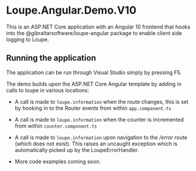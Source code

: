 # Loupe.Angular.Demo.V10

This is an ASP.NET Core application with an Angular 10 frontend that hooks into the @gibraltarsoftware/loupe-angular package to enable client side logging to Loupe.

## Running the application

The application can be run through Visual Studio simply by pressing F5. 

The demo builds upon the ASP.NET Core Angular template by adding in calls to loupe in various locations:

* A call is made to <code>loupe.information</code> when the route changes, this is set by hooking in to the Router events from within <code>app.component.ts</code>

* A call is made to <code>loupe.information</code> when the counter is incremented from within <code>counter.component.ts</code>

* A call is made to <code>loupe.information</code> upon navigation to the */error* route (which does not exist). This raises an uncaught exception which is automatically picked up by the LoupeErrorHandler.

* More code examples coming soon.